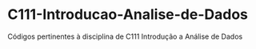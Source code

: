 # C111-Introducao-Analise-de-Dados
Códigos pertinentes à disciplina de C111 Introdução a Análise de Dados
